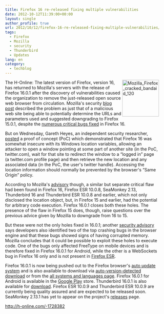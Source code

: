 ```yaml
---
title: Firefox 16 re-released fixing multiple vulnerabilities
date: 2012-10-12T11:39:00+00:00
layout: single
author_profile: true
url: 2012/10/12/firefox-16-re-released-fixing-multiple-vulnerabilities/
tags:
  - Firefox
  - Mozilla
  - security
  - Thunderbird
  - Updates
lang: en
category: 
  - techblog
---
```

<a href="http://lh4.ggpht.com/-Mi-4Pbjkj04/UHf6TXOfveI/AAAAAAAAHfg/9S8mO5R2x9Y/s1600-h/Mozilla_Firefox_cracked_bandaid_120%25255B2%25255D.png" target="_blank"><img title="Mozilla_Firefox_cracked_bandaid_120" border="0" alt="Mozilla_Firefox_cracked_bandaid_120" align="right" src="http://lh3.ggpht.com/-Z8ssS5vSqH0/UHf6WfCGeqI/AAAAAAAAHfo/rWgWRa7vx0g/Mozilla_Firefox_cracked_bandaid_120_thumb.png?imgmax=800" width="120" height="120" /></a>The H-Online: The latest version of Firefox, version 16, has returned to Mozilla's servers with the release of Firefox 16.0.1 after the discovery of vulnerabilities caused the organization to remove the just-released open source web browser from circulation. Mozilla's security [blog post](https://blog.mozilla.org/security/2012/10/10/security-vulnerability-in-firefox-16/) described the problem as just that of a malicious web site being able to potentially determine the URLs and parameters used and suggested downgrading to Firefox 15.0.1, despite the <a href="/2012/10/mozilla-closes-numerous-critical-holes.html" target="_blank">numerous critical bugs fixed</a> in Firefox 16.

But on Wednesday, Gareth Heyes, an independent security researcher, [posted](http://www.thespanner.co.uk/2012/10/10/firefox-knows-what-your-friends-did-last-summer/) a proof of concept (PoC) which demonstrated that Firefox 16 was somewhat insecure with its Windows location variables, allowing an attacker to open a window pointing at some part of another site (in the PoC, twitter.com), wait for that site to redirect the window to a “logged in” page (a twitter.com profile page) and then retrieve the new location and any associated data (in the PoC, the user's twitter handle). Accessing the location information should normally be prevented by the browser's “Same Origin” policy. 

According to Mozilla's [advisory](http://www.mozilla.org/security/announce/2012/mfsa2012-89.html) though, a similar but separate critical flaw had been found in Firefox 16, Firefox ESR 10.0.8, SeaMonkey 2.13, Thunderbird 16 and Thunderbird ESR 10.0.8 and earlier, which not only disclosed the location object, but, in Firefox 15 and earlier, had the potential for arbitrary code execution. Firefox 16.0.1 closes both these holes. The presence of the flaw in Firefox 15 does, though, raise questions over the previous advice given by Mozilla to downgrade from 16 to 15. 

But these were not the only holes fixed in 16.0.1; another [security advisory](http://www.mozilla.org/security/announce/2012/mfsa2012-88.html) says developers also identified two of the top crashing bugs in the browser engine and that these bugs showed signs of having corrupted memory. Mozilla concludes that it could be possible to exploit these holes to execute code. One of the bugs only affected FreeType on mobile devices and is therefore fixed in Firefox 16.0.1 for Android, while the other is a WebSockets bug in Firefox 16 only and is not present in [Firefox ESR](https://www.mozilla.org/en-US/firefox/organizations/). 

Firefox 16.0.1 is now being pushed out to the Firefox browser's [auto update system](https://support.mozilla.org/en-US/kb/update-firefox-latest-version) and is also available to download via [auto-version-detected download](http://getfirefox.com/) or from the [all systems and languages page](http://www.mozilla.org/en-US/firefox/all.html). Firefox 16.0.1 for Android is available in the [Google Play](https://play.google.com/store/apps/details?id=org.mozilla.firefox) store. Thunderbird 16.0.1 is also available for [download](http://www.mozilla.org/en-US/thunderbird/all.html). Firefox ESR 10.0.9 and Thunderbird ESR 10.0.9 are currently being quality assured and are expected to be released soon. SeaMonkey 2.13.1 has yet to appear on the project's [releases](http://www.seamonkey-project.org/releases/) page. 

<http://h-online.com/-1728382>